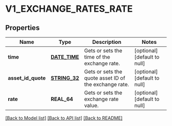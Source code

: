 # V1_EXCHANGE_RATES_RATE

## Properties
Name | Type | Description | Notes
------------ | ------------- | ------------- | -------------
**time** | [**DATE_TIME**](DATE_TIME.md) | Gets or sets the time of the exchange rate. | [optional] [default to null]
**asset_id_quote** | [**STRING_32**](STRING_32.md) | Gets or sets the quote asset ID of the exchange rate. | [optional] [default to null]
**rate** | **REAL_64** | Gets or sets the exchange rate value. | [optional] [default to null]

[[Back to Model list]](../README.md#documentation-for-models) [[Back to API list]](../README.md#documentation-for-api-endpoints) [[Back to README]](../README.md)



